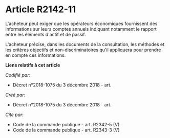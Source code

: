 # Article R2142-11

L'acheteur peut exiger que les opérateurs économiques fournissent des informations sur leurs comptes annuels indiquant
notamment le rapport entre les éléments d'actif et de passif.

L'acheteur précise, dans les documents de la consultation, les méthodes et les critères objectifs et non-discriminatoires
qu'il appliquera pour prendre en compte ces informations.

**Liens relatifs à cet article**

_Codifié par_:

  - Décret n°2018-1075 du 3 décembre 2018 - art.

_Créé par_:

  - Décret n°2018-1075 du 3 décembre 2018 - art.

_Cité par_:

  - Code de la commande publique - art. R2342-5 (V)
  - Code de la commande publique - art. R2343-3 (V)
